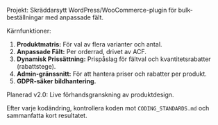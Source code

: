 Projekt: Skräddarsytt WordPress/WooCommerce-plugin för bulk-beställningar med anpassade fält.

Kärnfunktioner:
1.  **Produktmatris:** För val av flera varianter och antal.
2.  **Anpassade Fält:** Per orderrad, drivet av ACF.
3.  **Dynamisk Prissättning:** Prispåslag för fältval och kvantitetsrabatter (rabattstege).
4.  **Admin-gränssnitt:** För att hantera priser och rabatter per produkt.
5.  **GDPR-säker bildhantering.**

Planerad v2.0: Live förhandsgranskning av produktdesign.

Efter varje kodändring, kontrollera koden mot `CODING_STANDARDS.md` och sammanfatta kort resultatet.